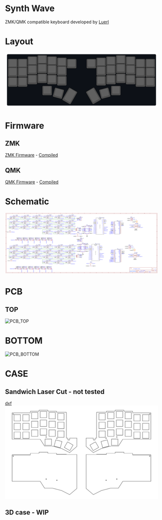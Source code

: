# Synth Wave
ZMK/QMK compatible keyboard developed by [Luerl](https://github.com/Luerl21)
# Layout
![layout](https://raw.githubusercontent.com/Luerl21/synth_wave/main/images/layout.svg)
# Firmware
## ZMK
[ZMK Firmware](https://github.com/Luerl21/zmk-config) -
[Compiled](https://github.com/Luerl21/synth_wave/firmware/ZMK)
## QMK
[QMK Firmware](https://github.com/Luerl21/qmk_synth_wave) -
[Compiled](https://github.com/Luerl21/synth_wave/firmware/QMK)
# Schematic
![schematic](https://raw.githubusercontent.com/Luerl21/synth_wave/main/images/Schematic.png)
# PCB
## TOP
![PCB_TOP](https://raw.githubusercontent.com/Luerl21/synth_wave/main/images/pcb_2D_TOP.svg)
# BOTTOM
![PCB_BOTTOM](https://raw.githubusercontent.com/Luerl21/synth_wave/main/images/pcb_2D_BOTTOM.svg)
# CASE
## Sandwich Laser Cut - not tested
[dxf](https://github.com/Luerl21/synth_wave/case/laser_cut.dxf)
![laser cut](https://raw.githubusercontent.com/Luerl21/synth_wave/main/images/laser_cut.svg)
## 3D case - WIP
